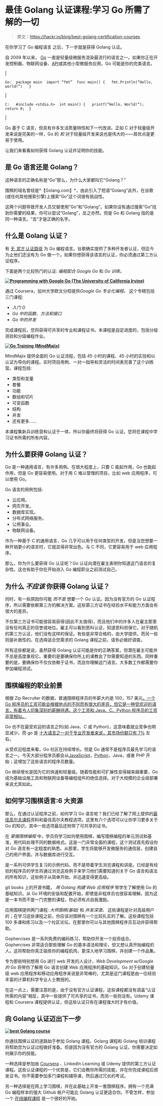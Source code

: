 # 最佳 Golang 认证课程:学习 Go 所需了解的一切

> 原文：<https://hackr.io/blog/best-golang-certification-courses>

在你学习了 Go 编程语言 之后，下一步就是获得 Golang 认证。

自 2009 年以来， [Go](https://go.dev/) 一直是轻量级微服务渲染最流行的语言之一。如果你正在开发控制器、物联网设备、[API](https://hackr.io/blog/what-is-api-testing)或其他小型微服务应用，Go 可能是你的完美语言。

| 

```
Go:  package main  import “fmt”  func main() {   fmt.Println(“Hello, world!”)   }
```

 | 

```
C:   #include <stdio.h>  int main() {   printf(“Hello, World!”);   return 0;  }
```

 |

Go 基于 C 语言，但具有许多生活质量特性和下一代改进。正如 C 对于轻量级开发来说是完美的一样，Go 的 *和* 对于轻量级开发来说也是伟大的——其优点是更易于使用。

让我们来看看如何获得 Golang 认证并证明你的技能。

## **是 Go 语言还是 Golang？**

这种语言的正确名称是“Go”那么，为什么大家都叫它“Golang？”

围棋的域名曾经是*【Golang.com】*，由此引入了短语“Golang”此外，在谷歌(或任何其他搜索引擎)上搜索“Go”这个词很有挑战性。

这两个问题导致开发人员交替使用“Go”和“Golang”。如果你没有通过搜索“Go”找到你需要的结果，你可以尝试“Golang”，反之亦然。但是 Go 和 Golang 指的是同一种语言。“去”才是正确的名字。

## **什么是 Golang 认证？**

有 [无 *官方* 认证路径](https://developers.google.com/certification) 为 Go 编程语言。谷歌确实提供了多种开发者认证，但迄今为止他们还没有为 Go 做一个。如果你想获得该语言的认证，你必须通过第三方认证程序。

下面是两个比较热门的认证: *编程配合 Google Go* 和 *Go 训练。*

[**![Programming with Google Go (The University of California Irvine)](img/ebbc5c9fd181b58e8058eb9670dc1267.png)**](https://coursera.pxf.io/yRPqLv)

通过 Coursera，加州大学欧文分校提供*Google Go 专业化编程。* 这个专精包括三门课程:

*   *入门 G*
*   *Go 中的函数、方法和接口*
*   *Go 中的并发*

完成课程后，您将获得可共享的专业和课程证书。本课程是自定进度的，包括分级测验和分级编程作业。

[**![Go Training (MindMajix)](img/027733c370c2c0cdbff3f23d08fea7dc.png)**](https://mindmajix.com/go-training)

MindMajix 提供全面的 Go 认证流程，包括 45 小时的课程、45 小时的实验和以认证为导向的课程。实时项目用例、一对一指导和灵活的时间表完善了这个训练营。课程包括:

*   类型和变量
*   套餐
*   功能
*   数组和切片
*   可变函数
*   结构
*   并发
*   还有更多……

本课程集新兵训练营和认证于一体，所以你最终将获得 Go 认证。您将在课程中学习证书所需的所有内容。

## **为什么要获得 Golang 认证？**

Go 是一种通用语言，有许多用例。在很大程度上，只要 C 能起作用，Go 也能起作用，但是 Go 更容易使用。对于用 C 难以管理的项目，比如 web 应用程序，可以使用 Go。

Go 语言的用例包括:

*   云应用。
*   网页开发。
*   数据库实现。
*   分布式网络服务。
*   公用事业。
*   物联网设备。

作为一种基于 C 的通用语言，Go 几乎可以用于任何类型的开发。但是当您想要一种开销更小的语言时，它就显得非常出色。与 C 不同，它更容易用于 web 应用程序。

那么，你为什么要获得 Go 认证呢？Go 认证向潜在雇主表明你知道这门语言的复杂性。这也有助于你在开始进入 Go 编程职业之前测试自己。

## **为什么** ***不应该*** **你获得 Golang 认证？**

同时，有一些原因你可能 *而不是* 想要一个 Go 认证。因为没有官方的 Go 认证程序，所以需要依赖第三方的解决方案。这些第三方证书在经验水平和能力方面会有很大的差异。

不仅第三方证书可能很容易获得(因此不太值得)，而且他们中的许多人在雇主那里没有任何真正的信誉或地位。雇主可以看到思科认证，知道思科担保它。对于随机的第三方认证，他们没有这样的保证。有些是非常合格的，由大学提供，而另一些则是补救性的。在选择适合您需求的 Golang 课程之前，请务必做好调查。

所有这些都是说，虽然获得 Golang 认证可能是你的正确答案，但潜在雇主可能并不总是高度重视它。重要的是要确保你所上的课教会了你需要知道的东西。同样重要的是，要确保你不仅仅依赖于证书，而且你理解这门语言。大多数工作都需要你参加编程测试。

## **围棋编程的职业前景**

根据 Zip Recruiter 的数据，普通围棋程序员的年薪大约是 100，157 美元[。一个 Go 程序员的工资可能会根据地点的不同而有很大的差异，但它是一种受欢迎的语言，有着令人印象深刻的薪酬待遇。这个工资和 Java、C、Python 程序员的工资非常相似。](https://www.ziprecruiter.com/Salaries/Go-Programmer-Salary)

Go 也不在最受欢迎的语言之列(如 Java、C 或 Python)，这意味着就业竞争也明显减少。而 go 是 [十大语言之一](https://hackr.io/blog/best-programming-languages-to-learn)[对于专业开发者来说，其市场份额只有 7%](https://blog.jetbrains.com/go/2021/02/03/the-state-of-go/) 左右。

从受欢迎程度来看，Go 社区在持续增长。但是 Go 通常不是程序员最先学习的语言之一。今天大部分程序员都会从[JavaScript](https://hackr.io/blog/how-to-learn-javascript)，[Python](https://hackr.io/blog/how-to-learn-python)，Java，或者 PHP 开始；这增加了这些语言的程序员数量。

Go 继续增长是因为它的快速和轻量级。随着性能和可扩展性变得越来越重要，Go 成为基础设施工具和物联网设备等编程组件的绝佳选择。对于大规模的企业级部署来说尤其如此。

## **如何学习围棋语言:6 大资源**

那么，在通过认证程序之前，如何学习 Go 语言呢？我们已经了解了网上提供的[最佳高尔夫课程](https://medium.com/hackr-io/learn-golang-best-go-tutorials-for-beginners-deb6cab45867)资料和最佳高尔夫教程选项[](https://hackr.io/tutorials/learn-golang)。这里有六个选项可以让你学习更多关于 Go 的知识，其中一些选项最后还附带了可共享的证书。

在 *掌握围棋编程* 中，学员将学习如何使用围棋，编写围棋编程的单元测试和基准，用代码处理不同的数据格式。这是一门非常全面的课程，这个测试首先假设你对 Go 语言有一定程度的熟悉。从那里，学生将能够开发微服务的通信层，创建自己的用户界面，并与数据库进行交互。

是一系列可供学生复习的示例代码，而不是带着学生浏览课程和讲座。已经是有经验的程序员的学生将通过浏览这些例子来学习他们需要知道的关于 Go 语言和语法的所有知识，这些例子从简单开始，并迅速变得更高级。

git books 上的开源书籍， *用 Golang 构建 Web 应用程序* 带学生了解使用 Go 的基础知识。从 Go 环境的安装和配置开始，即使是非程序员也很容易理解。因为这是一本书而不是一门完整的课程，你必须有点自我激励。

应用围棋提供两门课程: *大师围棋(基础)* 和 *并发深潜。* 这些课程是针对高级用户的；在学习这些课程之前，你应该对围棋有一个比较扎实的了解。这些课程包括 100 多课和练习以及一个社区论坛，在那里你可以与其他围棋程序员互动并获得帮助。

Gophercises 是一系列免费的编码练习，帮助你开发一个投资组合。Gophercises 非常适合那些理解 Go 的基本语法和理论，但又想认真开始编程的人。这将帮助你真正锻炼你的编程肌肉，更深入地学习围棋，并创建一个作品集。

专为那些特别想用 Go 进行 web 开发的人设计，*Web Development w/Google 的 Go* 将带你了解用 Go 语言创建 Web 应用程序的基础知识。Go 对于创建轻量级 web 应用程序和移动应用程序来说是非常棒的，尤其是这门课程是由一位经验丰富的计算机科学专业人士教授的。

在这一点上，需要注意的是，由于没有官方认证课程，这些课程都没有涵盖“认证所需的内容”相反，其中一些提供了可共享的证书，而另一些则没有。Udemy 课程和 Coursera 课程提供认证，但这些认证只有在课程强大时才有价值。

## **向 Golang 认证迈出下一步**

[**![best Golang course](img/d0744ee4770793a689561082331c8df2.png)**](https://coursera.pxf.io/yRPqLv)

你通往围棋认证的道路始于参加 Golang 课程。Golang 课程和 Golang 培训课程将帮助您为认证过程做好准备。但是因为没有官方的 Golang 认证，你需要决定如何展示你的技能。

一种选择是参加由 [Coursera](https://coursera.pxf.io/mgJObq) 、LinkedIn Learning 或 Udemy 提供的第三方认证课程。这些认证课程的一个优势是，它们会教你所需的技能，并在你完成课程后颁发证书。你不需要参加多门课程和辅导课，然后通过冗长的考试。

另一种选择是在网上学习围棋，并在此基础上开发一套围棋程序。拥有一个充满 Go 编程样本的强大 Github 帐户可能比 Golang 认证更适合你。不管怎样，参加一个 [在线编程课程](https://hackr.io/tutorials/learn-golang) 是一个很好的开始。